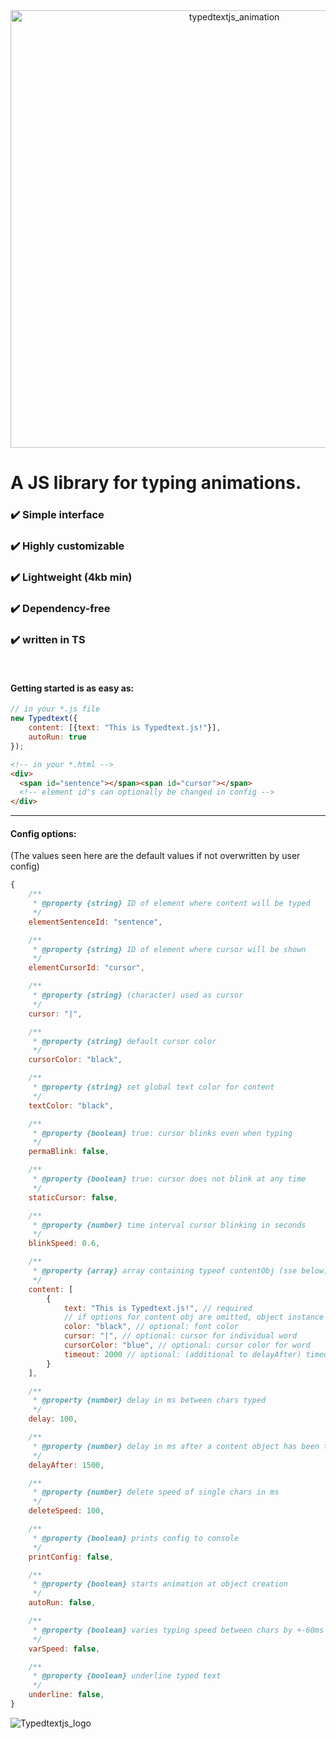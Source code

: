 <div align="center">
    <img src="https://user-images.githubusercontent.com/86114549/208742537-288dd0df-5596-4f41-9d7c-d7b14db18fbc.gif" alt="typedtextjs_animation" width="700px">  
</div>

# A JS library for typing animations.

### :heavy_check_mark: Simple interface

### :heavy_check_mark: Highly customizable

### :heavy_check_mark: Lightweight (4kb min)

### :heavy_check_mark: Dependency-free

###  :heavy_check_mark: written in TS
<br>

#### Getting started is as easy as:
```javascript
// in your *.js file
new Typedtext({
    content: [{text: "This is Typedtext.js!"}],
    autoRun: true
});
```

```html
<!-- in your *.html -->
<div>
  <span id="sentence"></span><span id="cursor"></span>
  <!-- element id's can optionally be changed in config -->
</div>
```

<hr>

#### Config options:
(The values seen here are the default values if not overwritten by user config)

```javascript
{
    /**
     * @property {string} ID of element where content will be typed
     */
    elementSentenceId: "sentence",

    /**
     * @property {string} ID of element where cursor will be shown
     */
    elementCursorId: "cursor",

    /**
     * @property {string} (character) used as cursor
     */
    cursor: "|",

    /**
     * @property {string} default cursor color
     */
    cursorColor: "black",

    /**
     * @property {string} set global text color for content
     */
    textColor: "black",

    /**
     * @property {boolean} true: cursor blinks even when typing
     */
    permaBlink: false,

    /**
     * @property {boolean} true: cursor does not blink at any time
     */
    staticCursor: false,

    /**
     * @property {number} time interval cursor blinking in seconds
     */
    blinkSpeed: 0.6,

    /**
     * @property {array} array containing typeof contentObj (sse below) with content to be typed and the respective options
     */
    content: [
        {
            text: "This is Typedtext.js!", // required
            // if options for content obj are omitted, object instance configs (default or user config if set) are used
            color: "black", // optional: font color
            cursor: "|", // optional: cursor for individual word
            cursorColor: "blue", // optional: cursor color for word
            timeout: 2000 // optional: (additional to delayAfter) timeout after word has been typed
        }
    ],

    /**
     * @property {number} delay in ms between chars typed
     */
    delay: 100,

    /**
     * @property {number} delay in ms after a content object has been typed / deleted and before it is deleted / the next is typed
     */
    delayAfter: 1500,

    /**
     * @property {number} delete speed of single chars in ms
     */
    deleteSpeed: 100,

    /**
     * @property {boolean} prints config to console
     */
    printConfig: false,

    /**
     * @property {boolean} starts animation at object creation
     */
    autoRun: false,

    /**
     * @property {boolean} varies typing speed between chars by +-60ms so typing looks more natural instead of linear speed
     */
    varSpeed: false,

    /**
     * @property {boolean} underline typed text
     */
    underline: false,
}
```

![Typedtextjs_logo](https://user-images.githubusercontent.com/86114549/208562376-057fad3c-73de-4c4d-b4e2-059d44401ec8.png)
